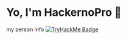 # Yo, I'm HackernoPro 👋

my person info
[![TryHackMe Badge](https://tryhackme-badges.s3.amazonaws.com/HackernoPro.png)](https://tryhackme.com/p/HackernoPro)

